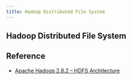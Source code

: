 ```yaml
---
title: Hadoop Distributed File System
---
```


## Hadoop Distributed File System


## Reference
* [Apache Hadoop 2.8.2 – HDFS Architecture](https://hadoop.apache.org/docs/r2.8.2/hadoop-project-dist/hadoop-hdfs/HdfsDesign.html)
